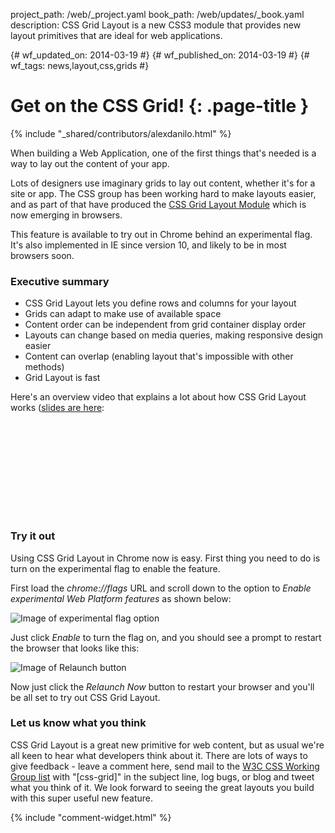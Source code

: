 project_path: /web/_project.yaml
book_path: /web/updates/_book.yaml
description: CSS Grid Layout is a new CSS3 module that provides new layout primitives that are ideal for web applications.

{# wf_updated_on: 2014-03-19 #}
{# wf_published_on: 2014-03-19 #}
{# wf_tags: news,layout,css,grids #}

# Get on the CSS Grid! {: .page-title }

{% include "_shared/contributors/alexdanilo.html" %}


When building a Web Application, one of the first things that's needed is a way to lay out the content of your app.

Lots of designers use imaginary grids to lay out content, whether it's for a site or app. The CSS group has been working hard to make layouts easier, and as part of that have produced the [CSS Grid Layout Module](http://www.w3.org/TR/css-grid-1/) which is now emerging in browsers.

This feature is available to try out in Chrome behind an experimental flag. It's also implemented in IE since version 10, and likely to be in most browsers soon.

### Executive summary

* CSS Grid Layout lets you define rows and columns for your layout
* Grids can adapt to make use of available space
* Content order can be independent from grid container display order
* Layouts can change based on media queries, making responsive design easier
* Content can overlap (enabling layout that's impossible with other methods)
* Grid Layout is fast

Here's an overview video that explains a lot about how CSS Grid Layout works ([slides are here](http://sydcss-grid.appspot.com/):

<div class="video-wrapper">
  <iframe class="devsite-embedded-youtube-video" data-video-id="hy7IMGVUHps"
          data-autohide="1" data-showinfo="0" frameborder="0" allowfullscreen>
  </iframe>
</div>

### Try it out

Using CSS Grid Layout in Chrome now is easy. First thing you need to do is turn on the experimental flag to enable the feature.

First load the _chrome://flags_ URL and scroll down to the option to _Enable experimental Web Platform features_ as shown below:

<img src="/web/updates/images/2014/03/grid/enable-flag.png" alt="Image of experimental flag option"/>

Just click _Enable_ to turn the flag on, and you should see a prompt to restart the browser that looks like this:

<img src="/web/updates/images/2014/03/grid/enable-relaunch.png" alt="Image of Relaunch button"/>

Now just click the _Relaunch Now_ button to restart your browser and you'll be all set to try out CSS Grid Layout.

### Let us know what you think

CSS Grid Layout is a great new primitive for web content, but as usual we're all keen to hear what developers think about it. There are lots of ways to give feedback - leave a comment here, send mail to the [W3C CSS Working Group list](mailto:www-style@w3.org) with "[css-grid]" in the subject line, log bugs, or blog and tweet what you think of it. We look forward to seeing the great layouts you build with this super useful new feature.


{% include "comment-widget.html" %}
